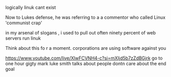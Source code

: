 logically linuk cant exist

Now to Lukes defense, he was referring to a a commentor who called Linux 'communist crap'

in my arsenal of slogans , i used to pull out often ninety percent of web servers run linuk

Think about this fo r a moment. corporations are using software against you

https://www.youtube.com/live/XlwFCVNH4-c?si=mXIjd5b7zZdBGjrk go to one hour gigty mark luke smith talks about people dontn care about the end goal
